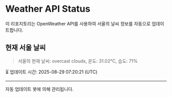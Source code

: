 
# Weather API Status

이 리포지토리는 OpenWeather API를 사용하여 서울의 날씨 정보를 자동으로 업데이트합니다.

## 현재 서울 날씨
> 서울의 현재 날씨: overcast clouds, 온도: 31.02°C, 습도: 71%

⏳ 업데이트 시간: 2025-08-29 07:20:21 (UTC)

---
자동 업데이트 봇에 의해 관리됩니다.
